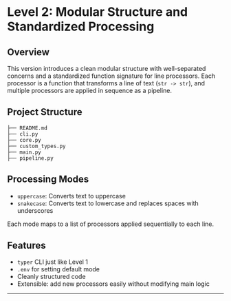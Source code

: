 # Level 2: Modular Structure and Standardized Processing

## Overview

This version introduces a clean modular structure with well-separated concerns and a standardized function signature for line processors. Each processor is a function that transforms a line of text (`str -> str`), and multiple processors are applied in sequence as a pipeline.

## Project Structure
```
├── README.md
├── cli.py
├── core.py
├── custom_types.py
├── main.py
├── pipeline.py
```

## Processing Modes

- `uppercase`: Converts text to uppercase
- `snakecase`: Converts text to lowercase and replaces spaces with underscores

Each mode maps to a list of processors applied sequentially to each line.

## Features

- `typer` CLI just like Level 1
- `.env` for setting default mode
- Cleanly structured code
- Extensible: add new processors easily without modifying main logic

---